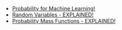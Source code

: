

* [Probability for Machine Learning!](https://www.youtube.com/watch?v=sndD3NzB7Gs)
* [Random Variables - EXPLAINED!](https://www.youtube.com/watch?v=zrd8KujWxKw)
* [Probability Mass Functions - EXPLAINED!](https://www.youtube.com/watch?v=5sMguLG0pdc)

